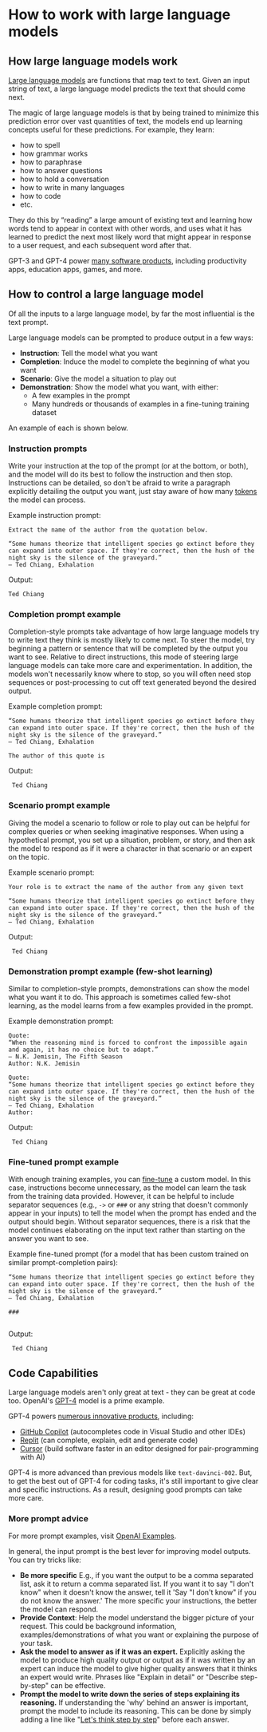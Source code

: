 # How to work with large language models

## How large language models work

[Large language models][Large language models Blog Post] are functions that map text to text. Given an input string of text, a large language model predicts the text that should come next.

The magic of large language models is that by being trained to minimize this prediction error over vast quantities of text, the models end up learning concepts useful for these predictions. For example, they learn:

* how to spell
* how grammar works
* how to paraphrase
* how to answer questions
* how to hold a conversation
* how to write in many languages
* how to code
* etc.

They do this by “reading” a large amount of existing text and learning how words tend to appear in context with other words, and uses what it has learned to predict the next most likely word that might appear in response to a user request, and each subsequent word after that.

GPT-3 and GPT-4 power [many software products][OpenAI Customer Stories], including productivity apps, education apps, games, and more.

## How to control a large language model

Of all the inputs to a large language model, by far the most influential is the text prompt.

Large language models can be prompted to produce output in a few ways:

* **Instruction**: Tell the model what you want
* **Completion**: Induce the model to complete the beginning of what you want
* **Scenario**: Give the model a situation to play out
* **Demonstration**: Show the model what you want, with either:
  * A few examples in the prompt
  * Many hundreds or thousands of examples in a fine-tuning training dataset

An example of each is shown below.

### Instruction prompts

Write your instruction at the top of the prompt (or at the bottom, or both), and the model will do its best to follow the instruction and then stop. Instructions can be detailed, so don't be afraid to write a paragraph explicitly detailing the output you want, just stay aware of how many [tokens](https://help.openai.com/en/articles/4936856-what-are-tokens-and-how-to-count-them) the model can process.

Example instruction prompt:

```text
Extract the name of the author from the quotation below.

“Some humans theorize that intelligent species go extinct before they can expand into outer space. If they're correct, then the hush of the night sky is the silence of the graveyard.”
― Ted Chiang, Exhalation
```

Output:

```text
Ted Chiang
```

### Completion prompt example

Completion-style prompts take advantage of how large language models try to write text they think is mostly likely to come next. To steer the model, try beginning a pattern or sentence that will be completed by the output you want to see. Relative to direct instructions, this mode of steering large language models can take more care and experimentation. In addition, the models won't necessarily know where to stop, so you will often need stop sequences or post-processing to cut off text generated beyond the desired output.

Example completion prompt:

```text
“Some humans theorize that intelligent species go extinct before they can expand into outer space. If they're correct, then the hush of the night sky is the silence of the graveyard.”
― Ted Chiang, Exhalation

The author of this quote is
```

Output:

```text
 Ted Chiang
```

### Scenario prompt example

Giving the model a scenario to follow or role to play out can be helpful for complex queries or when seeking imaginative responses. When using a hypothetical prompt, you set up a situation, problem, or story, and then ask the model to respond as if it were a character in that scenario or an expert on the topic.

Example scenario prompt:
```text
Your role is to extract the name of the author from any given text

“Some humans theorize that intelligent species go extinct before they can expand into outer space. If they're correct, then the hush of the night sky is the silence of the graveyard.”
― Ted Chiang, Exhalation
```

Output:

```text
 Ted Chiang
```

### Demonstration prompt example (few-shot learning)

Similar to completion-style prompts, demonstrations can show the model what you want it to do. This approach is sometimes called few-shot learning, as the model learns from a few examples provided in the prompt.

Example demonstration prompt:

```text
Quote:
“When the reasoning mind is forced to confront the impossible again and again, it has no choice but to adapt.”
― N.K. Jemisin, The Fifth Season
Author: N.K. Jemisin

Quote:
“Some humans theorize that intelligent species go extinct before they can expand into outer space. If they're correct, then the hush of the night sky is the silence of the graveyard.”
― Ted Chiang, Exhalation
Author:
```

Output:

```text
 Ted Chiang
```

### Fine-tuned prompt example

With enough training examples, you can [fine-tune][Fine Tuning Docs] a custom model. In this case, instructions become unnecessary, as the model can learn the task from the training data provided. However, it can be helpful to include separator sequences (e.g., `->` or `###` or any string that doesn't commonly appear in your inputs) to tell the model when the prompt has ended and the output should begin. Without separator sequences, there is a risk that the model continues elaborating on the input text rather than starting on the answer you want to see.

Example fine-tuned prompt (for a model that has been custom trained on similar prompt-completion pairs):

```text
“Some humans theorize that intelligent species go extinct before they can expand into outer space. If they're correct, then the hush of the night sky is the silence of the graveyard.”
― Ted Chiang, Exhalation

###


```

Output:

```text
 Ted Chiang
```

## Code Capabilities

Large language models aren't only great at text - they can be great at code too. OpenAI's [GPT-4][GPT-4 and GPT-4 Turbo] model is a prime example.

GPT-4 powers [numerous innovative products][OpenAI Customer Stories], including:

* [GitHub Copilot] (autocompletes code in Visual Studio and other IDEs)
* [Replit](https://replit.com/) (can complete, explain, edit and generate code)
* [Cursor](https://cursor.sh/) (build software faster in an editor designed for pair-programming with AI)

GPT-4 is more advanced than previous models like `text-davinci-002`. But, to get the best out of GPT-4 for coding tasks, it's still important to give clear and specific instructions. As a result, designing good prompts can take more care.

### More prompt advice

For more prompt examples, visit [OpenAI Examples][OpenAI Examples].

In general, the input prompt is the best lever for improving model outputs. You can try tricks like:

* **Be more specific** E.g., if you want the output to be a comma separated list, ask it to return a comma separated list. If you want it to say "I don't know" when it doesn't know the answer, tell it 'Say "I don't know" if you do not know the answer.' The more specific your instructions, the better the model can respond.
* **Provide Context**: Help the model understand the bigger picture of your request. This could be background information, examples/demonstrations of what you want or explaining the purpose of your task.
* **Ask the model to answer as if it was an expert.** Explicitly asking the model to produce high quality output or output as if it was written by an expert can induce the model to give higher quality answers that it thinks an expert would write. Phrases like "Explain in detail" or "Describe step-by-step" can be effective.
* **Prompt the model to write down the series of steps explaining its reasoning.** If understanding the 'why' behind an answer is important, prompt the model to include its reasoning. This can be done by simply adding a line like "[Let's think step by step](https://arxiv.org/abs/2205.11916)" before each answer.



[Fine Tuning Docs]: https://platform.openai.com/docs/guides/fine-tuning
[OpenAI Customer Stories]: https://openai.com/customer-stories
[Large language models Blog Post]: https://openai.com/research/better-language-models
[GitHub Copilot]: https://github.com/features/copilot/
[GPT-4 and GPT-4 Turbo]: https://platform.openai.com/docs/models/gpt-4-and-gpt-4-turbo
[GPT3 Apps Blog Post]: https://openai.com/blog/gpt-3-apps/
[OpenAI Examples]: https://platform.openai.com/examples